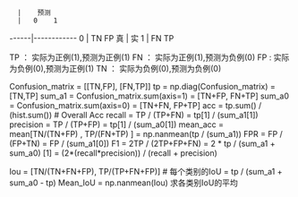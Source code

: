 
      |    预测
      |   0    1    
------|------------
    0 |  TN    FP
真    |
实  1 |  FN    TP

TP ： 实际为正例(1),预测为正例(1)
FN ： 实际为正例(1),预测为负例(0)
FP :  实际为负例(0),预测为正例(1)
TN ： 实际为负例(0),预测为负例(0)

Confusion_matrix = [[TN,FP],
                    [FN,TP]]
tp = np.diag(Confusion_matrix) = [TN,TP]
sum_a1 = Confusion_matrix.sum(axis=1)
       = [TN+FP, FN+TP]
sum_a0 = Confusion_matrix.sum(axis=0)
       = [TN+FN, FP+TP]
acc = tp.sum() / (hist.sum()) # Overall Acc
recall = TP / (TP+FN) = tp[1] / (sum_a1[1]) 
precision = TP / (TP+FP) = tp[1] / (sum_a0[1])
mean_acc = mean[TN/(TN+FP) , TP/(FN+TP) ] = np.nanmean(tp / (sum_a1))
FPR = FP / (FP+TN) = FP  / (sum_a1[0])
F1 = 2TP / (2TP+FP+FN) 
   = 2 * tp / (sum_a1 + sum_a0) [1]
   = (2*(recall*precision)) / (recall + precision) 

Iou = [TN/(TN+FN+FP), TP/(TP+FN+FP)] # 每个类别的IoU
    = tp / (sum_a1 + sum_a0 - tp)
Mean_IoU = np.nanmean(Iou) 求各类别IoU的平均

